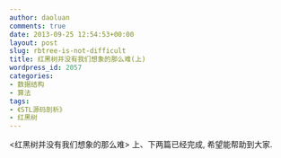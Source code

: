 ```yaml
---
author: daoluan
comments: true
date: 2013-09-25 12:54:53+00:00
layout: post
slug: rbtree-is-not-difficult
title: 红黑树并没有我们想象的那么难(上)
wordpress_id: 2057
categories:
- 数据结构
- 算法
tags:
- 《STL源码剖析》
- 红黑树
---
```


<红黑树并没有我们想象的那么难> 上、下两篇已经完成, 希望能帮助到大家.




